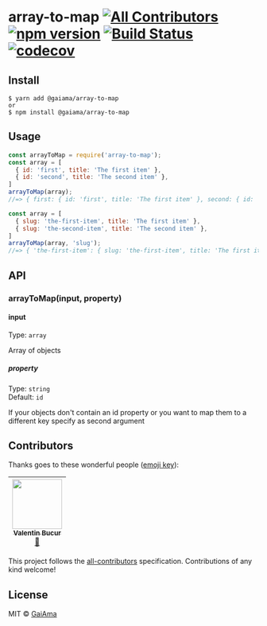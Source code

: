# array-to-map [![All Contributors](https://img.shields.io/badge/all_contributors-1-orange.svg?style=flat-square)](#contributors) [![npm version](https://badge.fury.io/js/%40gaiama%2Farray-to-map.svg)](https://badge.fury.io/js/%40gaiama%2Farray-to-map) [![Build Status](https://travis-ci.org/GaiAma/array-to-map.svg?branch=master)](https://travis-ci.org/GaiAma/array-to-map) [![codecov](https://codecov.io/gh/GaiAma/array-to-map/branch/master/graph/badge.svg)](https://codecov.io/gh/GaiAma/array-to-map)


## Install

```
$ yarn add @gaiama/array-to-map
or
$ npm install @gaiama/array-to-map
```


## Usage

```js
const arrayToMap = require('array-to-map');
const array = [
  { id: 'first', title: 'The first item' },
  { id: 'second', title: 'The second item' },
]
arrayToMap(array);
//=> { first: { id: 'first', title: 'The first item' }, second: { id: 'second', title: 'The second item' } }

const array = [
  { slug: 'the-first-item', title: 'The first item' },
  { slug: 'the-second-item', title: 'The second item' },
]
arrayToMap(array, 'slug');
//=> { 'the-first-item': { slug: 'the-first-item', title: 'The first item' }, 'the-second-item': { slug: 'the-second-item', title: 'The second item' } }
```


## API

### arrayToMap(input, property)

#### input

Type: `array`

Array of objects

##### property

Type: `string`<br>
Default: `id`

If your objects don't contain an id property or you want to map them to a different key specify as second argument

## Contributors

Thanks goes to these wonderful people ([emoji key](https://github.com/kentcdodds/all-contributors#emoji-key)):

<!-- ALL-CONTRIBUTORS-LIST:START - Do not remove or modify this section -->
<!-- prettier-ignore -->
| [<img src="https://avatars0.githubusercontent.com/u/3068958?v=4" width="100px;"/><br /><sub><b>Valentin Bucur</b></sub>](https://github.com/raven78)<br />[📖](https://github.com/GaiAma/array-to-map/commits?author=raven78 "Documentation") |
| :---: |
<!-- ALL-CONTRIBUTORS-LIST:END -->

This project follows the [all-contributors](https://github.com/kentcdodds/all-contributors) specification. Contributions of any kind welcome!

## License

MIT © [GaiAma](https://github.com/GaiAma)